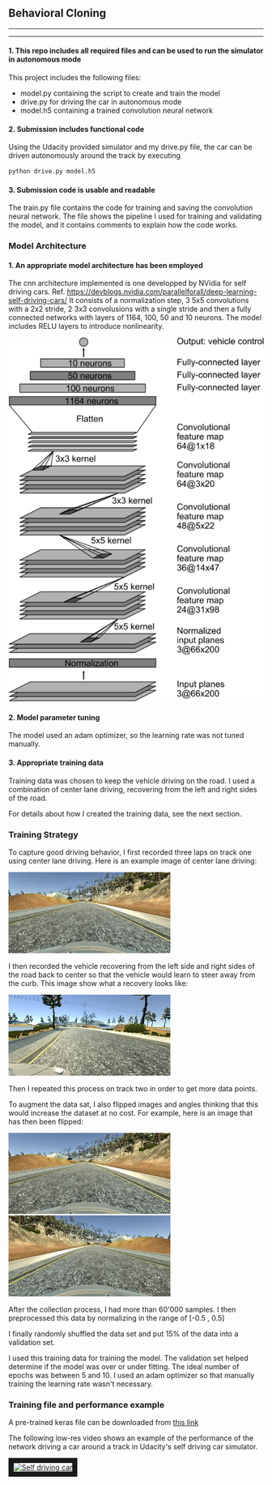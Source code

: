 ## Behavioral Cloning

---
[//]: # (Image References)

[image1]: pics/nvidia_model.png "Model Visualization"
[image2]: pics/3.jpg "Recovery Image"
[image3]: pics/1.jpg "Normal Image"
[image4]: pics/2.jpg "Flipped Image"

---

#### 1. This repo includes all required files and can be used to run the simulator in autonomous mode

This project includes the following files:
* model.py containing the script to create and train the model
* drive.py for driving the car in autonomous mode
* model.h5 containing a trained convolution neural network 

#### 2. Submission includes functional code
Using the Udacity provided simulator and my drive.py file, the car can be driven autonomously around the track by executing 
```sh
python drive.py model.h5
```

#### 3. Submission code is usable and readable

The train.py file contains the code for training and saving the convolution neural network. The file shows the pipeline I used for training and validating the model, and it contains comments to explain how the code works.

### Model Architecture

#### 1. An appropriate model architecture has been employed

The cnn architecture implemented is one developped by NVidia for self driving cars. Ref. https://devblogs.nvidia.com/parallelforall/deep-learning-self-driving-cars/
It consists of a normalization step, 3 5x5 convolutions with a 2x2 stride, 2 3x3 convolusions with a single stride and then a fully connected networks with layers of 1164, 100, 50 and 10 neurons.
The model includes RELU layers to introduce nonlinearity. 

![alt text][image1]

#### 2. Model parameter tuning

The model used an adam optimizer, so the learning rate was not tuned manually.

#### 3. Appropriate training data

Training data was chosen to keep the vehicle driving on the road. I used a combination of center lane driving, recovering from the left and right sides of the road. 

For details about how I created the training data, see the next section. 

### Training Strategy

To capture good driving behavior, I first recorded three laps on track one using center lane driving. Here is an example image of center lane driving:

![alt text][image3]

I then recorded the vehicle recovering from the left side and right sides of the road back to center so that the vehicle would learn to steer away from the curb. This image show what a recovery looks like:

![alt text][image2]

Then I repeated this process on track two in order to get more data points.

To augment the data sat, I also flipped images and angles thinking that this would increase the dataset at no cost. For example, here is an image that has then been flipped:

![alt text][image3]
![alt text][image4]


After the collection process, I had more than 60'000 samples. I then preprocessed this data by normalizing in the range of [-0.5 , 0.5]


I finally randomly shuffled the data set and put 15% of the data into a validation set. 

I used this training data for training the model. The validation set helped determine if the model was over or under fitting. The ideal number of epochs was between 5 and 10. I used an adam optimizer so that manually training the learning rate wasn't necessary.

### Training file and performance example

A pre-trained keras file can be downloaded from [this link](https://www.dropbox.com/s/kxodvoysk30qx1k/model.h5.tar.gz?dl=1)

The following low-res video shows an example of the performance of the network driving a car around a track in Udacity's self driving car simulator.

<a href="http://www.youtube.com/watch?feature=player_embedded&v=9VUBIP2Q7iA
" target="_blank"><img src="http://img.youtube.com/vi/9VUBIP2Q7iA/0.jpg" 
alt="Self driving car" width="560" height="315" border="10" /></a> 
